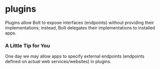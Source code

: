 # plugins

Plugins allow Bolt to expose interfaces \(endpoints\) without providing their implementations; instead, Bolt delegates their implementations to installed apps.

### A Little Tip for You

One day we may allow apps to specify external endpoints \(endpoints defined on actual web services\/websites\) in plugins.

